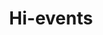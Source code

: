 ---
draft: false
title: Hi-events
content:
  id: hi-events
  name: Hi-events
  website: https://hi.events/
  short_description: Event management and ticket selling platform 🎟️
---